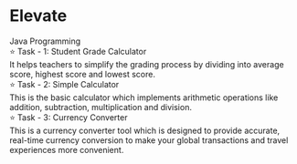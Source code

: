# Elevate
Java Programming
<br>
⭐ Task - 1: Student Grade Calculator <br>
   It helps teachers to simplify the grading process by dividing into average score, highest score and lowest score.
   <br>
⭐ Task - 2: Simple Calculator <br>
   This is the basic calculator which implements arithmetic operations like addition, subtraction, multiplication and division.
   <br>
⭐ Task - 3: Currency Converter <br>
   This is a currency converter tool which is designed to provide accurate, real-time currency conversion to make your global transactions and travel experiences more convenient.
   
